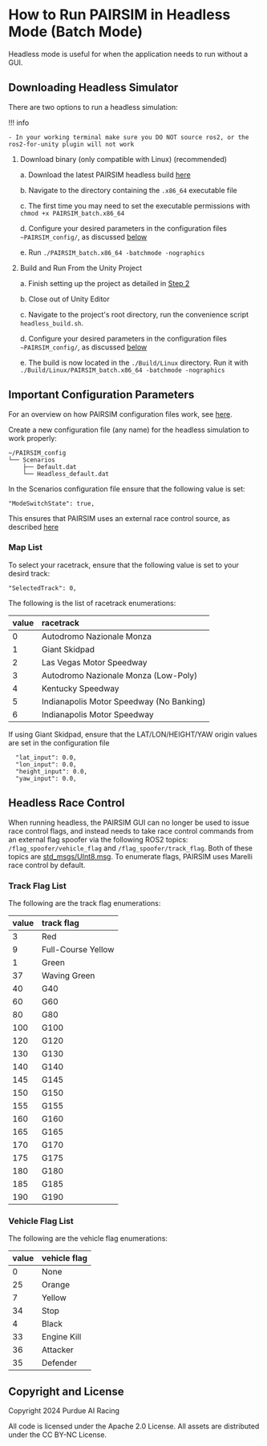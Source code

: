 # How to Run PAIRSIM in Headless Mode (Batch Mode)

Headless mode is useful for when the application needs to run without a GUI.

## Downloading Headless Simulator 

There are two options to run a headless simulation:

!!! info

    - In your working terminal make sure you DO NOT source ros2, or the ros2-for-unity plugin will not work


1. Download binary (only compatible with Linux) (recommended)

    a. Download the latest PAIRSIM headless build [here](https://github.com/alvinye9/Purdue-AI-Racing-Simulator/releases)

    b. Navigate to the directory containing the `.x86_64` executable file

    c. The first time you may need to set the executable permissions with ```chmod +x PAIRSIM_batch.x86_64```

    d. Configure your desired parameters in the configuration files `~PAIRSIM_config/`, as discussed [below](index#important-configuration-parameters)
    
    e. Run ```./PAIRSIM_batch.x86_64 -batchmode -nographics``` 

2. Build and Run From the Unity Project

    a. Finish setting up the project as detailed in [Step 2](../../index#downloading-simulator)

    b. Close out of Unity Editor
    
    c. Navigate to the project's root directory, run the convenience script ```headless_build.sh```. 

    d. Configure your desired parameters in the configuration files `~PAIRSIM_config/`, as discussed [below](index#important-configuration-parameters)

    e. The build is now located in the `./Build/Linux` directory. Run it with ```./Build/Linux/PAIRSIM_batch.x86_64 -batchmode -nographics```

## Important Configuration Parameters

For an overview on how PAIRSIM configuration files work, see [here](../../index#part-ii-editing-configuration-files-directly).

Create a new configuration file (any name) for the headless simulation to work properly:

```
~/PAIRSIM_config
└── Scenarios
    ├── Default.dat
    └── Headless_default.dat
```

In the Scenarios configuration file ensure that the following value is set:

```
"ModeSwitchState": true,
```

This ensures that PAIRSIM uses an external race control source, as described [here](index#headless-race-control)

### Map List

To select your racetrack, ensure that the following value is set to your desird track:

```
"SelectedTrack": 0,
```

The following is the list of racetrack enumerations:

|value|racetrack|
|:--|:--|
|0| Autodromo Nazionale Monza |
|1| Giant Skidpad |
|2| Las Vegas Motor Speedway |
|3| Autodromo Nazionale Monza (Low-Poly) |
|4| Kentucky Speedway |
|5| Indianapolis Motor Speedway (No Banking)|
|6| Indianapolis Motor Speedway |

If using Giant Skidpad, ensure that the LAT/LON/HEIGHT/YAW origin values are set in the configuration file 

```
  "lat_input": 0.0,
  "lon_input": 0.0,
  "height_input": 0.0,
  "yaw_input": 0.0,
```


## Headless Race Control

When running headless, the PAIRSIM GUI can no longer be used to issue race control flags, and instead needs to take race control commands from an external flag spoofer via the following ROS2 topics: `/flag_spoofer/vehicle_flag` and `/flag_spoofer/track_flag`. Both of these topics are [std_msgs/UInt8.msg](http://docs.ros.org/en/melodic/api/std_msgs/html/msg/UInt8.html). To enumerate flags, PAIRSIM uses Marelli race control by default.


### Track Flag List

The following are the track flag enumerations:

|value|track flag|
|:--|:--|
|3| Red |
|9| Full-Course Yellow |
|1| Green |
|37| Waving Green |
|40| G40 |
|60| G60 |
|80| G80 |
|100| G100 |
|120| G120 |
|130| G130 |
|140| G140 |
|145| G145 |
|150| G150 |
|155| G155 |
|160| G160 |
|165| G165 |
|170| G170 |
|175| G175 |
|180| G180 |
|185| G185 |
|190| G190 |


### Vehicle Flag List

The following are the vehicle flag enumerations:

|value|vehicle flag|
|:--|:--|
|0| None |
|25| Orange |
|7| Yellow |
|34| Stop |
|4| Black |
|33| Engine Kill |
|36| Attacker |
|35| Defender |

 
## Copyright and License

Copyright 2024 Purdue AI Racing

All code is licensed under the Apache 2.0 License. All assets are distributed under the CC BY-NC License.
